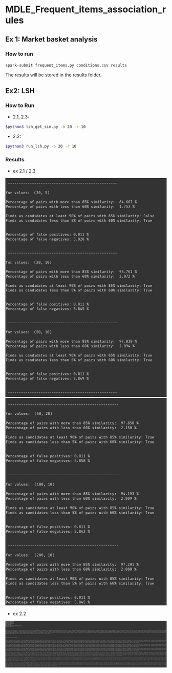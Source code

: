 # MDLE_Frequent_items_association_rules


## Ex 1: Market basket analysis 

### How to run 

``spark-submit frequent_items.py conditions.csv results``

The results will be stored in the results folder. 

## Ex2: LSH

### How to Run 
- 2.1, 2.3: 
```bash
$python3 lsh_get_sim.py -b 20 -r 10
```

- 2.2: 
```bash
$python3 run_lsh.py -b 20 -r 10
```

### Results

- ex 2.1 / 2.3 

![ex 2.1 / 2.3](./images/img1.png)
![ex 2.1 / 2.3 ](./images/img2.png)

- ex 2.2 

![ex 2.2](./images/img3.png)

  
